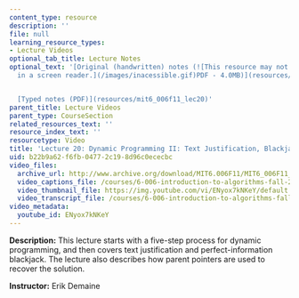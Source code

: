 ```yaml
---
content_type: resource
description: ''
file: null
learning_resource_types:
- Lecture Videos
optional_tab_title: Lecture Notes
optional_text: '[Original (handwritten) notes (![This resource may not render correctly
  in a screen reader.](/images/inacessible.gif)PDF - 4.0MB)](resources/mit6_006f11_lec20_orig)


  [Typed notes (PDF)](resources/mit6_006f11_lec20)'
parent_title: Lecture Videos
parent_type: CourseSection
related_resources_text: ''
resource_index_text: ''
resourcetype: Video
title: 'Lecture 20: Dynamic Programming II: Text Justification, Blackjack'
uid: b22b9a62-f6fb-0477-2c19-8d96c0ececbc
video_files:
  archive_url: http://www.archive.org/download/MIT6.006F11/MIT6_006F11_lec20_300k.mp4
  video_captions_file: /courses/6-006-introduction-to-algorithms-fall-2011/27390eb13a985d4cbc78448ec4e43c8a_ENyox7kNKeY.vtt
  video_thumbnail_file: https://img.youtube.com/vi/ENyox7kNKeY/default.jpg
  video_transcript_file: /courses/6-006-introduction-to-algorithms-fall-2011/a63a462733c5e3dd39f94de57d442b5c_ENyox7kNKeY.pdf
video_metadata:
  youtube_id: ENyox7kNKeY
---
```


**Description:** This lecture starts with a five-step process for dynamic programming, and then covers text justification and perfect-information blackjack. The lecture also describes how parent pointers are used to recover the solution.

**Instructor:** Erik Demaine